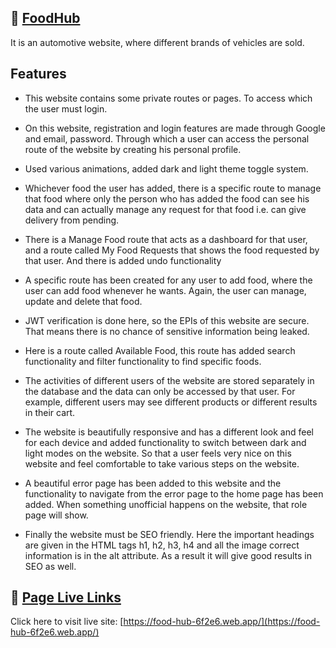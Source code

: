## 🔗 [FoodHub](https://food-hub-6f2e6.web.app/)

It is an automotive website, where different brands of vehicles are sold.

## Features

- This website contains some private routes or pages. To access which the user must login.

- On this website, registration and login features are made through Google and email, password. Through which a user can access the personal route of the website by creating his personal profile.

- Used various animations, added dark and light theme toggle system.

- Whichever food the user has added, there is a specific route to manage that food where only the person who has added the food can see his data and can actually manage any request for that food i.e. can give delivery from pending.

- There is a Manage Food route that acts as a dashboard for that user, and a route called My Food Requests that shows the food requested by that user. And there is added undo functionality

- A specific route has been created for any user to add food, where the user can add food whenever he wants. Again, the user can manage, update and delete that food.

- JWT verification is done here, so the EPIs of this website are secure. That means there is no chance of sensitive information being leaked.

- Here is a route called Available Food, this route has added search functionality and filter functionality to find specific foods.

- The activities of different users of the website are stored separately in the database and the data can only be accessed by that user. For example, different users may see different products or different results in their cart.

- The website is beautifully responsive and has a different look and feel for each device and added functionality to switch between dark and light modes on the website. So that a user feels very nice on this website and feel comfortable to take various steps on the website.

- A beautiful error page has been added to this website and the functionality to navigate from the error page to the home page has been added. When something unofficial happens on the website, that role page will show.

- Finally the website must be SEO friendly. Here the important headings are given in the HTML tags h1, h2, h3, h4 and all the image correct information is in the alt attribute. As a result it will give good results in SEO as well.

## 🔗 [Page Live Links](https://food-hub-6f2e6.web.app/)

Click here to visit live site: [https://food-hub-6f2e6.web.app/](https://food-hub-6f2e6.web.app/)
